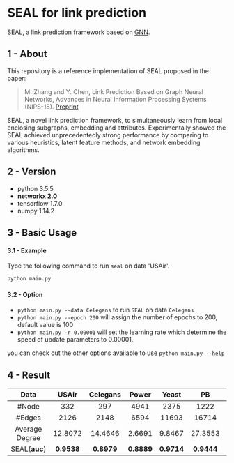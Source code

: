 # SEAL for link prediction

SEAL, a link prediction framework based on [GNN](https://github.com/XuSShuai/GNN_tensorflow).

## 1 - About

This repository is a reference implementation of SEAL proposed in the paper: 

>M. Zhang and Y. Chen, Link Prediction Based on Graph Neural Networks, 
Advances in Neural Information Processing Systems (NIPS-18). [Preprint](https://arxiv.org/pdf/1802.09691.pdf)

SEAL, a novel link prediction framework, to simultaneously learn from local enclosing subgraphs, embedding and attributes. 
Experimentally showed the SEAL achieved unprecedentedly strong performance by comparing to various heuristics, latent feature methods, 
and network embedding algorithms.

## 2 - Version

 - python 3.5.5</br>
 - **networkx 2.0**</br>
 - tensorflow 1.7.0</br>
 - numpy 1.14.2</br>

## 3 - Basic Usage

#### 3.1 - Example

Type the following command to run `seal` on data 'USAir'.

```python
python main.py
```

#### 3.2 - Option

 - `python main.py --data Celegans` to run `SEAL` on data `Celegans`
 - `python main.py --epoch 200` will assign the number of epochs to 200, default value is 100
 - `python main.py -r 0.00001` will set the learning rate which determine the speed of update parameters to 0.00001.

you can check out the other options available to use `python main.py --help`

## 4 - Result

|Data| USAir | Celegans | Power | Yeast | PB | Router |
|:-----:|:-----:|:-----:|:-----:|:-----:|:-----:|:-----:|
|#Node         |332    |297    |4941| 2375 | 1222 | 5022 |
|#Edges        |2126   |2148   |6594| 11693 | 16714 | 6258 |
|Average Degree|12.8072|14.4646|2.6691|9.8467| 27.3553| 2.4922 |
|SEAL(**auc**)     |**0.9538**|**0.8979**|**0.8889**|**0.9714**|**0.9444**|**0.9412**|
